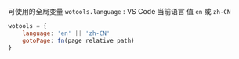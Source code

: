 可使用的全局变量
`wotools.language` : VS Code 当前语言
值 `en` 或 `zh-CN`

```javascript
wotools = {
    language: 'en' || 'zh-CN'
    gotoPage: fn(page relative path)
}
```
